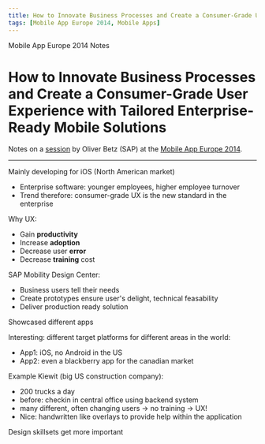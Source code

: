 ```yaml
---
title: How to Innovate Business Processes and Create a Consumer-Grade User Experience with Tailored Enterprise-Ready Mobile Solutions (Oliver Betz)
tags: [Mobile App Europe 2014, Mobile Apps]
---
```


Mobile App Europe 2014 Notes

How to Innovate Business Processes and Create a Consumer-Grade User Experience with Tailored Enterprise-Ready Mobile Solutions
===
Notes on a [session](http://mobileappeurope.com/talks/innovate-business-processes-create-consumer-grade-user-experience-tailored-enterprise-ready-mobile-solutions/ "How to Innovate Business Processes and Create a Consumer-Grade User Experience with Tailored Enterprise-Ready Mobile Solutions")
by Oliver Betz (SAP) 
at the [Mobile App Europe 2014](http://mobileappeurope.com/).

---
Mainly developing for iOS (North American market)

* Enterprise software: younger employees, higher employee turnover
* Trend therefore: consumer-grade UX is the new standard in the enterprise

Why UX:

* Gain **productivity**
* Increase **adoption**
* Decrease user **error**
* Decrease **training** cost

SAP Mobility Design Center:

* Business users tell their needs
* Create prototypes ensure user's delight, technical feasability
* Deliver production ready solution

Showcased different apps

Interesting: different target platforms for different areas in the world:

* App1: iOS, no Android in the US
* App2: even a blackberry app for the canadian market

Example Kiewit (big US construction company):
  
* 200 trucks a day
* before: checkin in central office using backend system  
* many different, often changing users -> no training ->  UX!
* Nice: handwritten like overlays to provide help within the application

Design skillsets get more important